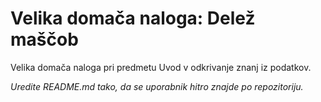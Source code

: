 # Velika domača naloga: Delež maščob

Velika domača naloga pri predmetu Uvod v odkrivanje znanj iz podatkov.

*Uredite README.md tako, da se uporabnik hitro znajde po repozitoriju.*
